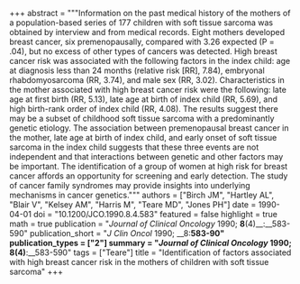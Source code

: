 +++
abstract = """Information on the past medical history of the mothers of a population-based series of 177 children with soft tissue sarcoma was obtained by interview and from medical records. Eight mothers developed breast cancer, six premenopausally, compared with 3.26 expected (P = .04), but no excess of other types of cancers was detected. High breast cancer risk was associated with the following factors in the index child: age at diagnosis less than 24 months (relative risk [RR], 7.84), embryonal rhabdomyosarcoma (RR, 3.74), and male sex (RR, 3.02). Characteristics in the mother associated with high breast cancer risk were the following: late age at first birth (RR, 5.13), late age at birth of index child (RR, 5.69), and high birth-rank order of index child (RR, 4.08). The results suggest there may be a subset of childhood soft tissue sarcoma with a predominantly genetic etiology. The association between premenopausal breast cancer in the mother, late age at birth of index child, and early onset of soft tissue sarcoma in the index child suggests that these three events are not independent and that interactions between genetic and other factors may be important. The identification of a group of women at high risk for breast cancer affords an opportunity for screening and early detection. The study of cancer family syndromes may provide insights into underlying mechanisms in cancer genetics."""
authors = ["Birch JM", "Hartley AL", "Blair V", "Kelsey AM", "Harris M", "Teare MD", "Jones PH"]
date = 1990-04-01
doi = "10.1200/JCO.1990.8.4.583"
featured = false
highlight = true
math = true
publication = "*Journal of Clinical Oncology* 1990; __8__(4)__:__583-590"
publication_short = "*J Clin Oncol* 1990; __8:__583-90"
publication_types = ["2"]
summary = "*Journal of Clinical Oncology* 1990; __8__(4)__:__583-590"
tags = ["Teare"]
title = "Identification of factors associated with high breast cancer risk in the mothers of children with soft tissue sarcoma"
+++
